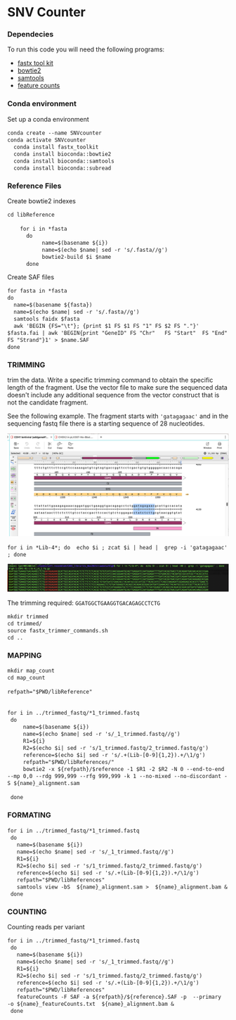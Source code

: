 
# SNV Counter

### Dependecies

To run this code you will need the following programs:   

 - [fastx tool kit](https://biocontainer-doc.readthedocs.io/en/latest/source/fastx_toolkit/fastx_toolkit.html)    
 - [bowtie2](https://bowtie-bio.sourceforge.net/bowtie2/manual.shtml)    
 - [samtools](https://www.htslib.org/)   
 - [feature counts](https://github.com/ShiLab-Bioinformatics/subread)    


### Conda environment

Set up a conda environment 

```
conda create --name SNVcounter
conda activate SNVcounter
  conda install fastx_toolkit
  conda install bioconda::bowtie2
  conda install bioconda::samtools
  conda install bioconda::subread
```

### Reference Files

Create bowtie2 indexes

```
cd libReference

    for i in *fasta
      do
           name=$(basename ${i})
           name=$(echo $name| sed -r 's/.fasta//g')
           bowtie2-build $i $name
      done
```



Create SAF files

```
for fasta in *fasta
do
  name=$(basename ${fasta})
  name=$(echo $name| sed -r 's/.fasta//g')
  samtools faidx $fasta
  awk 'BEGIN {FS="\t"}; {print $1 FS $1 FS "1" FS $2 FS "."}' $fasta.fai | awk 'BEGIN{print "GeneID" FS "Chr"	FS "Start"	FS "End" FS	"Strand"}1' > $name.SAF
done
```

### TRIMMING

trim the data. Write a specific trimming command to obtain the specific length of the fragment. Use the vector file to make sure the sequenced data doesn't include any additional sequence from the vector construct that is not the candidate fragment.

See the following example. The fragment starts with `'gatagagaac'` and in the sequencing fastq file there is a starting sequence of 28 nucleotides.


![](SnapGene.png)

```
for i in *Lib-4*; do  echo $i ; zcat $i | head |  grep -i 'gatagagaac' ; done
```

![](terminal.png)

The trimming required: `GGATGGCTGAAGGTGACAGAGCCTCTG` 

```
mkdir trimmed
cd trimmed/
source fastx_trimmer_commands.sh
cd ..

```

### MAPPING



```
mkdir map_count
cd map_count

refpath="$PWD/libReference"


for i in ../trimmed_fastq/*1_trimmed.fastq
 do
     name=$(basename ${i})
     name=$(echo $name| sed -r 's/_1_trimmed.fastq//g')
     R1=${i}
     R2=$(echo $i| sed -r 's/1_trimmed.fastq/2_trimmed.fastq/g')
     reference=$(echo $i| sed -r 's/.+(Lib-[0-9]{1,2}).+/\1/g')
     refpath="$PWD/libReferences/"
     bowtie2 -x ${refpath}/$reference -1 $R1 -2 $R2 -N 0 --end-to-end --mp 0,0 --rdg 999,999 --rfg 999,999 -k 1 --no-mixed --no-discordant -S ${name}_alignment.sam

 done
```

### FORMATING


```
for i in ../trimmed_fastq/*1_trimmed.fastq
 do
   name=$(basename ${i})
   name=$(echo $name| sed -r 's/_1_trimmed.fastq//g')
   R1=${i}
   R2=$(echo $i| sed -r 's/1_trimmed.fastq/2_trimmed.fastq/g')
   reference=$(echo $i| sed -r 's/.+(Lib-[0-9]{1,2}).+/\1/g')
   refpath="$PWD/libReferences"
   samtools view -bS  ${name}_alignment.sam >  ${name}_alignment.bam &
 done
 ```

### COUNTING


Counting reads per variant
 
```
for i in ../trimmed_fastq/*1_trimmed.fastq
 do
   name=$(basename ${i})
   name=$(echo $name| sed -r 's/_1_trimmed.fastq//g')
   R1=${i}
   R2=$(echo $i| sed -r 's/1_trimmed.fastq/2_trimmed.fastq/g')
   reference=$(echo $i| sed -r 's/.+(Lib-[0-9]{1,2}).+/\1/g')
   refpath="$PWD/libReferences"
   featureCounts -F SAF -a ${refpath}/${reference}.SAF -p  --primary  -o ${name}_featureCounts.txt  ${name}_alignment.bam &
 done
 ```










